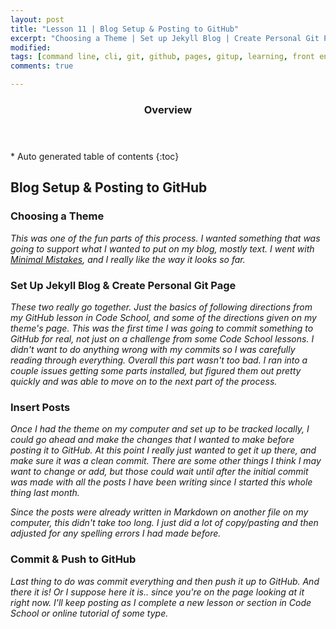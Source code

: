 ```yaml
---
layout: post
title: "Lesson 11 | Blog Setup & Posting to GitHub"
excerpt: "Choosing a Theme | Set up Jekyll Blog | Create Personal Git Page | Insert Posts | Commit & Push to GitHub"
modified: 
tags: [command line, cli, git, github, pages, gitup, learning, front end]
comments: true

---
```


<section id="table-of-contents" class="toc">
  <header>
    <h3>Overview</h3>
  </header>
<div id="drawer" markdown="1">
*  Auto generated table of contents
{:toc}
</div>
</section><!-- /#table-of-contents -->


## Blog Setup & Posting to GitHub


### Choosing a Theme

_This was one of the fun parts of this process. I wanted something that was going to support what I wanted to put on my blog, mostly text. I went with [Minimal Mistakes](https://mmistakes.github.io/minimal-mistakes/), and I really like the way it looks so far._

### Set Up Jekyll Blog & Create Personal Git Page

_These two really go together. Just the basics of following directions from my GitHub lesson in Code School, and some of the directions given on my theme's page. This was the first time I was going to commit something to GitHub for real, not just on a challenge from some Code School lessons. I didn't want to do anything wrong with my commits so I was carefully reading through everything. Overall this part wasn't too bad. I ran into a couple issues getting some parts installed, but figured them out pretty quickly and was able to move on to the next part of the process._

### Insert Posts

_Once I had the theme on my computer and set up to be tracked locally, I could go ahead and make the changes that I wanted to make before posting it to GitHub. At this point I really just wanted to get it up there, and make sure it was a clean commit. There are some other things I think I may want to change or add, but those could wait until after the initial commit was made with all the posts I have been writing since I started this whole thing last month._

_Since the posts were already written in Markdown on another file on my computer, this didn't take too long. I just did a lot of copy/pasting and then adjusted for any spelling errors I had made before._

### Commit & Push to GitHub

_Last thing to do was commit everything and then push it up to GitHub. And there it is! Or I suppose here it is.. since you're on the page looking at it right now. I'll keep posting as I complete a new lesson or section in Code School or online tutorial of some type._ 
